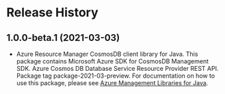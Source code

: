 # Release History

## 1.0.0-beta.1 (2021-03-03)

- Azure Resource Manager CosmosDB client library for Java. This package contains Microsoft Azure SDK for CosmosDB Management SDK. Azure Cosmos DB Database Service Resource Provider REST API. Package tag package-2021-03-preview. For documentation on how to use this package, please see [Azure Management Libraries for Java](https://aka.ms/azsdk/java/mgmt).
